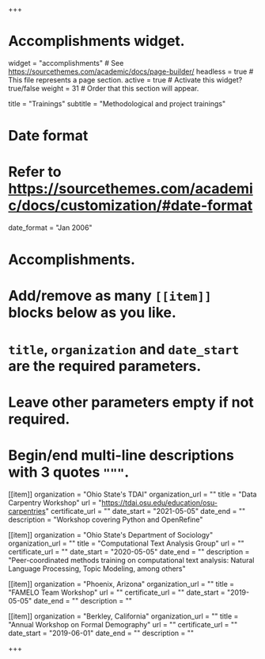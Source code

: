 +++
# Accomplishments widget.
widget = "accomplishments"  # See https://sourcethemes.com/academic/docs/page-builder/
headless = true  # This file represents a page section.
active = true  # Activate this widget? true/false
weight = 31  # Order that this section will appear.

title = "Trainings"
subtitle = "Methodological and project trainings"

# Date format
#   Refer to https://sourcethemes.com/academic/docs/customization/#date-format
date_format = "Jan 2006"

# Accomplishments.
#   Add/remove as many `[[item]]` blocks below as you like.
#   `title`, `organization` and `date_start` are the required parameters.
#   Leave other parameters empty if not required.
#   Begin/end multi-line descriptions with 3 quotes `"""`.

[[item]]
  organization = "Ohio State's TDAI"
  organization_url = ""
  title = "Data Carpentry Workshop"
  url = "https://tdai.osu.edu/education/osu-carpentries"
  certificate_url = ""
  date_start = "2021-05-05"
  date_end = ""
  description = "Workshop covering Python and OpenRefine"

[[item]]
  organization = "Ohio State's Department of Sociology"
  organization_url = ""
  title = "Computational Text Analysis Group"
  url = ""
  certificate_url = ""
  date_start = "2020-05-05"
  date_end = ""
  description = "Peer-coordinated methods training on computational text analysis: Natural Language Processing, Topic Modeling, among others"

[[item]]
  organization = "Phoenix, Arizona"
  organization_url = ""
  title = "FAMELO Team Workshop"
  url = ""
  certificate_url = ""
  date_start = "2019-05-05"
  date_end = ""
  description = ""

[[item]]
  organization = "Berkley, California"
  organization_url = ""
  title = "Annual Workshop on Formal Demography"
  url = ""
  certificate_url = ""
  date_start = "2019-06-01"
  date_end = ""
  description = ""

+++
